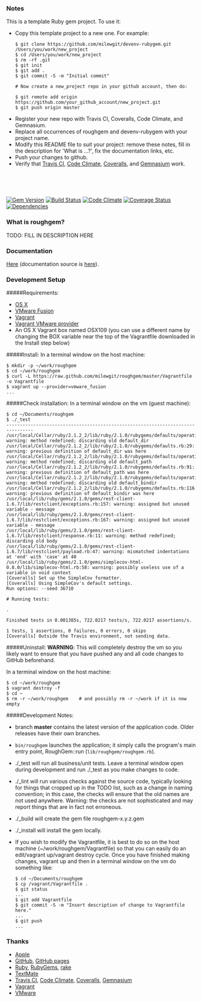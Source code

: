 ### Notes
This is a template Ruby gem project.  To use it:

- Copy this template project to a new one.  For example:
  ```
  $ git clone https://github.com/milewgit/devenv-rubygem.git /Users/you/work/new_project
  $ cd /Users/you/work/new_project
  $ rm -rf .git
  $ git init
  $ git add .
  $ git commit -S -m "Initial commit"
  
  # Now create a new_project repo in your github account, then do:
  
  $ git remote add origin https://github.com/your_github_account/new_project.git
  $ git push origin master
  ```
- Register your new repo with Travis CI, Coveralls, Code Climate, and Gemnasium.
- Replace all occurrences of roughgem and devenv-rubygem with your project name.
- Modify this README file to suit your project: remove these notes, fill in the description for 'What is ...?', fix the documentation links, etc.
- Push your changes to github.
- Verify that [Travis CI](https://travis-ci.org), [Code Climate](https://codeclimate.com), [Coveralls](https://coveralls.io), and [Gemnasium](https://gemnasium.com/) work.

<br>
<br>
<br>



[![Gem Version](https://badge.fury.io/rb/roughgem.svg)](http://badge.fury.io/rb/roughgem)
[![Build Status](https://travis-ci.org/milewgit/devenv-rubygem.svg?branch=master)](https://travis-ci.org/milewgit/devenv-rubygem)
[![Code Climate](https://codeclimate.com/github/milewgit/devenv-rubygem.png)](https://codeclimate.com/github/milewgit/devenv-rubygem)
[![Coverage Status](https://coveralls.io/repos/milewgit/devenv-rubygem/badge.png?branch=master)](https://coveralls.io/r/milewgit/devenv-rubygem?branch=master)
[![Dependencies](https://gemnasium.com/milewgit/devenv-rubygem.svg)](https://gemnasium.com/milewgit/devenv-rubygem)


### What is roughgem?
TODO: FILL IN DESCRIPTION HERE


### Documentation
[Here](http://milewgit.github.io/roughgem.doc/) (documentation source is [here](https://github.com/milewgit/roughgem.doc)).


### Development Setup

#####Requirements:
- [OS X](https://www.apple.com/osx/)
- [VMware Fusion](http://www.vmware.com/ca/en/products/fusion)
- [Vagrant](http://www.vagrantup.com)
- [Vagrant VMware provider](https://www.vagrantup.com/vmware)
- An OS X Vagrant box named OSX109 (you can use a different name by changing the BOX variable near the top of the Vagrantfile downloaded in the Install step below)

#####Install:
In a terminal window on the host machine:
```
$ mkdir -p ~/work/roughgem
$ cd ~/work/roughgem
$ curl -L https://raw.github.com/milewgit/roughgem/master/Vagrantfile -o Vagrantfile
$ vagrant up --provider=vmware_fusion
...
```

#####Check installation:
In a terminal window on the vm (guest machine):
```
$ cd ~/Documents/roughgem
$ ./_test
--------------------------------------------------------------------------------
/usr/local/Cellar/ruby/2.1.2_2/lib/ruby/2.1.0/rubygems/defaults/operating_system.rb:2: warning: method redefined; discarding old default_dir
/usr/local/Cellar/ruby/2.1.2_2/lib/ruby/2.1.0/rubygems/defaults.rb:29: warning: previous definition of default_dir was here
/usr/local/Cellar/ruby/2.1.2_2/lib/ruby/2.1.0/rubygems/defaults/operating_system.rb:39: warning: method redefined; discarding old default_path
/usr/local/Cellar/ruby/2.1.2_2/lib/ruby/2.1.0/rubygems/defaults.rb:91: warning: previous definition of default_path was here
/usr/local/Cellar/ruby/2.1.2_2/lib/ruby/2.1.0/rubygems/defaults/operating_system.rb:47: warning: method redefined; discarding old default_bindir
/usr/local/Cellar/ruby/2.1.2_2/lib/ruby/2.1.0/rubygems/defaults.rb:116: warning: previous definition of default_bindir was here
/usr/local/lib/ruby/gems/2.1.0/gems/rest-client-1.6.7/lib/restclient/exceptions.rb:157: warning: assigned but unused variable - message
/usr/local/lib/ruby/gems/2.1.0/gems/rest-client-1.6.7/lib/restclient/exceptions.rb:167: warning: assigned but unused variable - message
/usr/local/lib/ruby/gems/2.1.0/gems/rest-client-1.6.7/lib/restclient/response.rb:11: warning: method redefined; discarding old body
/usr/local/lib/ruby/gems/2.1.0/gems/rest-client-1.6.7/lib/restclient/payload.rb:47: warning: mismatched indentations at 'end' with 'case' at 40
/usr/local/lib/ruby/gems/2.1.0/gems/simplecov-html-0.8.0/lib/simplecov-html.rb:58: warning: possibly useless use of a variable in void context
[Coveralls] Set up the SimpleCov formatter.
[Coveralls] Using SimpleCov's default settings.
Run options: --seed 36710

# Running tests:

.

Finished tests in 0.001385s, 722.0217 tests/s, 722.0217 assertions/s.

1 tests, 1 assertions, 0 failures, 0 errors, 0 skips
[Coveralls] Outside the Travis environment, not sending data.
```

#####Uninstall:
**WARNING**: This will completely destroy the vm so you likely want to ensure that you have 
pushed any and all code changes to GitHub beforehand.

In a terminal window on the host machine:
```
$ cd ~/work/roughgem
$ vagrant destroy -f
$ cd ~
$ rm -r ~/work/roughgem    # and possibly rm -r ~/work if it is now empty
```


#####Development Notes:
- branch **master** contains the latest version of the application code.  Older releases have their own branches.

- `bin/roughgem` launches the application; it simply calls the program's main entry point, RoughGem::run (`lib/roughgem/roughgem.rb`).

- ./_test will run all business/unit tests.  Leave a terminal window open during development and
run ./_test as you make changes to code.

- ./_lint will run various checks against the source code, typically looking for things that cropped up in the TODO list, such as a change in naming convention; in this case, the checks will ensure that the old names are not used anywhere. Warning: the checks are not sophisticated and may report things that are in fact not erroneous. 

- ./_build will create the gem file roughgem-x.y.z.gem

- ./_install will install the gem locally.

- If you wish to modify the Vagrantfile, it is best to do so on the host machine (~/work/roughgem/Vagrantfile) 
so that you can easily do an edit/vagrant up/vagrant destroy cycle.  Once you have finished making 
changes, vagrant up and then in a terminal window on the vm do something like:
    ```
    $ cd ~/Documents/roughgem
    $ cp /vagrant/Vagrantfile .
    $ git status
    ...
    $ git add Vagrantfile
    $ git commit -S -m "Insert description of change to Vagrantfile here."
    ...
    $ git push
    ...
    ```


### Thanks
- [Apple](http://www.apple.com)
- [GitHub](https://github.com), [GitHub pages](http://pages.github.com)
- [Ruby](http://www.ruby-lang.org), [RubyGems](https://rubygems.org), [rake](http://rake.rubyforge.org)
- [TextMate](http://macromates.com)
- [Travis CI](https://travis-ci.org), [Code Climate](https://codeclimate.com), [Coveralls](https://coveralls.io), [Gemnasium](https://gemnasium.com/)
- [Vagrant](https://www.vagrantup.com)
- [VMware](http://www.vmware.com)
